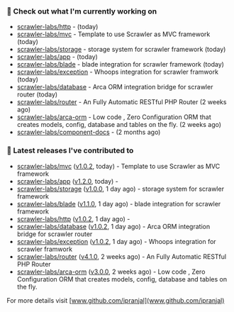 ### 👷 Check out what I'm currently working on

- [scrawler-labs/http](https://github.com/scrawler-labs/http) -  (today)
- [scrawler-labs/mvc](https://github.com/scrawler-labs/mvc) - Template to use Scrawler as MVC framework (today)
- [scrawler-labs/storage](https://github.com/scrawler-labs/storage) - storage system for scrawler framework (today)
- [scrawler-labs/app](https://github.com/scrawler-labs/app) -  (today)
- [scrawler-labs/blade](https://github.com/scrawler-labs/blade) - blade integration for scrawler framework (today)
- [scrawler-labs/exception](https://github.com/scrawler-labs/exception) - Whoops integration for scrawler framwork (today)
- [scrawler-labs/database](https://github.com/scrawler-labs/database) - Arca ORM integration bridge for scrawler router (today)
- [scrawler-labs/router](https://github.com/scrawler-labs/router) - An Fully Automatic RESTful PHP Router (2 weeks ago)
- [scrawler-labs/arca-orm](https://github.com/scrawler-labs/arca-orm) -  Low code , Zero Configuration ORM that creates models, config, database and tables on the fly. (2 weeks ago)
- [scrawler-labs/component-docs](https://github.com/scrawler-labs/component-docs) -  (2 months ago)

### 🔭 Latest releases I've contributed to

- [scrawler-labs/mvc](https://github.com/scrawler-labs/mvc) ([v1.0.2](https://github.com/scrawler-labs/mvc/releases/tag/v1.0.2), today) - Template to use Scrawler as MVC framework
- [scrawler-labs/app](https://github.com/scrawler-labs/app) ([v1.2.0](https://github.com/scrawler-labs/app/releases/tag/v1.2.0), today) - 
- [scrawler-labs/storage](https://github.com/scrawler-labs/storage) ([v1.0.0](https://github.com/scrawler-labs/storage/releases/tag/v1.0.0), 1 day ago) - storage system for scrawler framework
- [scrawler-labs/blade](https://github.com/scrawler-labs/blade) ([v1.1.0](https://github.com/scrawler-labs/blade/releases/tag/v1.1.0), 1 day ago) - blade integration for scrawler framework
- [scrawler-labs/http](https://github.com/scrawler-labs/http) ([v1.0.2](https://github.com/scrawler-labs/http/releases/tag/v1.0.2), 1 day ago) - 
- [scrawler-labs/database](https://github.com/scrawler-labs/database) ([v1.0.2](https://github.com/scrawler-labs/database/releases/tag/v1.0.2), 1 day ago) - Arca ORM integration bridge for scrawler router
- [scrawler-labs/exception](https://github.com/scrawler-labs/exception) ([v1.0.2](https://github.com/scrawler-labs/exception/releases/tag/v1.0.2), 1 day ago) - Whoops integration for scrawler framwork
- [scrawler-labs/router](https://github.com/scrawler-labs/router) ([v4.1.0](https://github.com/scrawler-labs/router/releases/tag/v4.1.0), 2 weeks ago) - An Fully Automatic RESTful PHP Router
- [scrawler-labs/arca-orm](https://github.com/scrawler-labs/arca-orm) ([v3.0.0](https://github.com/scrawler-labs/arca-orm/releases/tag/v3.0.0), 2 weeks ago) -  Low code , Zero Configuration ORM that creates models, config, database and tables on the fly.

For more details visit [www.github.com/ipranjal](www.github.com/ipranjal)

